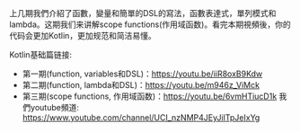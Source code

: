 上几期我們介紹了函數，變量和簡單的DSL的寫法，函數表達式，單列模式和lambda。这期我们来讲解scope functions(作用域函数)。看完本期視頻後，你的代码会更加Kotlin，更加规范和简洁易懂。

Kotlin基础篇链接:

* 第一期(function, variables和DSL)：https://youtu.be/iiR8oxB9Kdw
* 第二期(function, lambda和DSL)：https://youtu.be/m946z_ViMck
* 第三期(scope functions, 作用域函数)：https://youtu.be/6vmHTiucD1k
我們youtube頻道: https://www.youtube.com/channel/UCI_nzNMP4JEyJiITpJeIxYg
